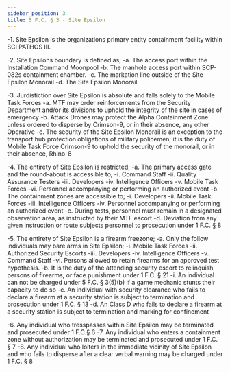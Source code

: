 ```yaml
---
sidebar_position: 3
title: 5 F.C. § 3 - Site Epsilon
---
```


-1. Site Epsilon is the organizations primary entity containment facility within SCI PATHOS III.

-2. Site Epsilons boundary is defined as;
-a. The access port within the Installation Command Moonpool
-b. The manhole access port within SCP-082s containment chamber.
-c. The markation line outside of the Site Epsilon Monorail
-d. The Site Epsilon Monorail

-3. Jurdistiction over Site Epsilon is absolute and falls solely to the Mobile Task Forces
-a. MTF may order reinforcements from the Security Department and/or its divisions to uphold the integrity of the site in cases of emergency
-b. Attack Drones may protect the Alpha Containment Zone unless ordered to disperse by Crimson-9, or in their absence, any other Operative
-c. The security of the Site Epsilon Monorail is an exception to the transport hub protection obligations of military policemen; it is the duty of Mobile Task Force Crimson-9 to uphold the security of the monorail, or in their absence, Rhino-8

-4. The entirety of Site Epsilon is restricted;
-a. The primary access gate and the round-about is accessible to;
-i. Command Staff
-ii. Quality Assurance Testers
-iii. Developers
-iv. Intelligence Officers
-v. Mobile Task Forces
-vi. Personnel accompanying or performing an authorized event
-b. The containment zones are accessible to;
-i. Developers
-ii. Mobile Task Forces
-iii. Intelligence Officers
-iv. Personnel accompanying or performing an authorized event
-c. During tests, personnel must remain in a designated observation area, as instructed by their MTF escort
-d. Deviation from any given instruction or route subjects personnel to prosecution under 1 F.C. § 8


-5. The entirety of Site Epsilon is a firearm freezone;
-a. Only the follow individuals may bare arms in Site Epsilon;
-i. Mobile Task Forces
-ii. Authorized Security Escorts
-iii. Developers
-iv. Intelligence Officers
-v. Command Staff
-vi. Persons allowed to retain firearms for an approved test hypothesis.
-b. It is the duty of the attending security escort to relinquish persons of firearms, or face punishment under 1 F.C. § 21
-i. An individual can not be charged under 5 F.C. § 3(5)(b) if a game mechanic stunts their capacity to do so
-c. An individual with security clearance who fails to declare a firearm at a security station is subject to termination and prosecution under 1 F.C. § 13
-d. An Class D who fails to declare a firearm at a security station is subject to termination and marking for confinement

-6. Any individual who tresspasses within Site Epsilon may be terminated and prosecuted under 1 F.C.§ 6
-7. Any individual who enters a containment zone without authorization may be terminated and prosecuted under 1 F.C. § 7
-8. Any individual who loiters in the immediate vicinity of Site Epsilon and who fails to disperse after a clear verbal warning may be charged under 1 F.C. § 8
